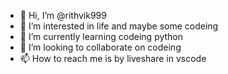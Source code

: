 - 👋 Hi, I’m @rithvik999
- 👀 I’m interested in life and maybe some codeing
- 🌱 I’m currently learning codeing python
- 💞️ I’m looking to collaborate on codeing
- 📫 How to reach me is by liveshare in vscode

<!---
rithvik999/rithvik999 is a ✨ special ✨ repository because its `README.md` (this file) appears on your GitHub profile.
You can click the Preview link to take a look at your changes.
--->
